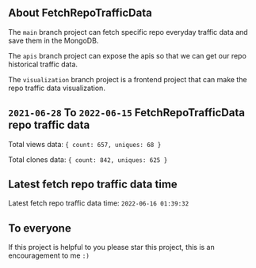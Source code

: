 ## About FetchRepoTrafficData

The `main` branch project can fetch specific repo everyday traffic data and save them in the MongoDB.

The `apis` branch project can expose the apis so that we can get our repo historical traffic data.

The `visualization` branch project is a frontend project that can make the repo traffic data visualization.

## `2021-06-28` To `2022-06-15` FetchRepoTrafficData repo traffic data

Total views data: `{ count: 657, uniques: 68 }`

Total clones data: `{ count: 842, uniques: 625 }`

## Latest fetch repo traffic data time

Latest fetch repo traffic data time: `2022-06-16 01:39:32`

## To everyone

If this project is helpful to you please star this project, this is an encouragement to me `:)`



